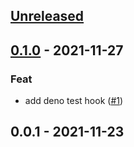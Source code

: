 <a name="unreleased"></a>
## [Unreleased]


<a name="0.1.0"></a>
## [0.1.0] - 2021-11-27
### Feat
- add deno test hook ([#1](https://github.com/nozaq/terraform-aws-secure-baseline/issues/1))


<a name="0.0.1"></a>
## 0.0.1 - 2021-11-23

[Unreleased]: https://github.com/nozaq/terraform-aws-secure-baseline/compare/0.1.0...HEAD
[0.1.0]: https://github.com/nozaq/terraform-aws-secure-baseline/compare/0.0.1...0.1.0
